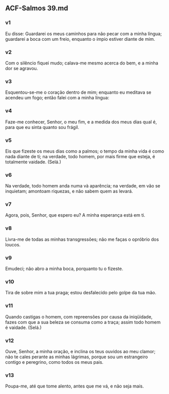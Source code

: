 ## ACF-Salmos 39.md
### v1
 Eu disse: Guardarei os meus caminhos para não pecar com a minha língua; guardarei a boca com um freio, enquanto o ímpio estiver diante de mim.
### v2
 Com o silêncio fiquei mudo; calava-me mesmo acerca do bem, e a minha dor se agravou.
### v3
 Esquentou-se-me o coração dentro de mim; enquanto eu meditava se acendeu um fogo; então falei com a minha língua:
### v4
 Faze-me conhecer, Senhor, o meu fim, e a medida dos meus dias qual é, para que eu sinta quanto sou frágil.
### v5
 Eis que fizeste os meus dias como a palmos; o tempo da minha vida é como nada diante de ti; na verdade, todo homem, por mais firme que esteja, é totalmente vaidade. (Selá.)
### v6
 Na verdade, todo homem anda numa và aparência; na verdade, em vão se inquietam; amontoam riquezas, e não sabem quem as levará.
### v7
 Agora, pois, Senhor, que espero eu? A minha esperança está em ti.
### v8
 Livra-me de todas as minhas transgressões; não me faças o opróbrio dos loucos.
### v9
 Emudeci; não abro a minha boca, porquanto tu o fizeste.
### v10
 Tira de sobre mim a tua praga; estou desfalecido pelo golpe da tua mão.
### v11
 Quando castigas o homem, com repreensões por causa da iniqüidade, fazes com que a sua beleza se consuma como a traça; assim todo homem é vaidade. (Selá.)
### v12
 Ouve, Senhor, a minha oração, e inclina os teus ouvidos ao meu clamor; não te cales perante as minhas lágrimas, porque sou um estrangeiro contigo e peregrino, como todos os meus pais.
### v13
 Poupa-me, até que tome alento, antes que me vá, e não seja mais.
